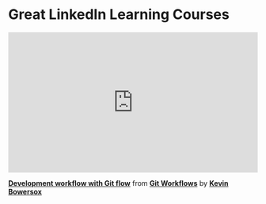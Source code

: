 <h1>Great LinkedIn Learning Courses</h1>
<div style="position:relative;height:0;padding-bottom:56.25%"><iframe width="640" height="360" src="https://www.linkedin.com/learning/embed/git-workflows/development-workflow-with-git-flow?autoplay=false&claim=AQHG9BY66uPEMgAAAZiA7KPSzvtkyEdnMcfDT0VNAGwoIuWUPDfH6bkxA4vwCH8C3jW7eRZfNmO5GMd3Ik5709nqumqzbr5muhIaRixVkNfeOp7wLFGHL1H0sPwYRzk_8c3qHr1TeAnImL6tPQf-Sdx1t4dO2-YV305ZGzo6Fu6-zHXWa2Bpb2Dj-ZJWy5L-OPVngvKI-kfTYgRpKQ-bCbrb90ETwpukpiQ3XQpEhq6r1pd-X3mHjzJqXJRRT9R-EkdBvTDaTePMk0vpMXFAGTJ5jZawnqUTAqAlJMMB3g69gX2TUC-Q9I2oE2LFfp3K9bYL6ByFfMTtUjnBMOkl_S6v0LB0IxWOknm7v-CtYGJZF_UdDspoVEPPQLbG_vWhELos-_3O9DmMj5cl5yfCqpcGsS1WVyofapqFtqQzFPwi_KhUtNSk9ljx3Kt2yTjqX_ZqnLHkPTndfIh9XMJnTI-2B8M5Rxhi7D047spK5MYiCgAUPN3erbhgdsUngqSUzT1-Kywg62DyniInNyHP0R_dmvN484jLts4Qj0mOBsMUbDq8-43wRDqwdvc28WsIHAau1ckTQ7vCWevvHzJwuAuo3G5YtogXVQebsI0PtPGf3zgZcsii2nsLG_4H6P3CrPSZRxNnJB-eoN2EuQSfxnzvzmQbXsD5Od7yf8_xIJFBQXOHGwOqsL-UrFBZL8oFhYHyi7g_y4IRTVZ6VOGdQjZ3Sp_eAeRaes0tNnH9tW_HEJ5TKFx5uy8vSnB0i_HyUasjhUb26kIgkG-0qyGHQQK27DZnJRA7usUJ9pheMYELnDg-C5CVfy1rk1t-iB8sRzJvRAQIftkWELHJ7PJIImkd3UtTnGmp4L_qpwgORalB7oqw9LDF8CH7a_Vb0KCDdZOEgVtxMnTI98h5_00-sB_J8fLZzealadLyswbphQgbTeZLIpHpfM1U_Y6wUppEBLzxiKyFShmBwbpP_08g9qhOFWGcSaGCL-nxYpYH3zjFf5BOJumx4ybXq9aUiIX6pyOobFrErIOVDdvYe1q4D8L9OabACyi-vXxoYNC6wIMzTS-jzXBYWn3S4Xwz7uw9M7VZUl5vK5_mESLbz9zd2SxDKA93VtpGzlQid57LpjrsuFPoyC-bdleDqgWCXGDmub7f6Cweixgpxe6AZoVpsUGd6AT3dNcR-p-eXIrMup6LVcf_Nw21CT3Z3rqiBkgKif9qZgj8_NTlZQ-_Dn2AZn_JON95" mozallowfullscreen="true" webkitallowfullscreen="true" allowfullscreen="true" frameborder="0" style="position:absolute;width:100%;height:100%;left:0"></iframe></div><p><strong><a href="https://www.linkedin.com/learning/git-workflows/development-workflow-with-git-flow?trk=embed_lil">Development workflow with Git flow</a></strong> from <strong><a href="https://www.linkedin.com/learning/git-workflows?trk=embed_lil">Git Workflows</a></strong> by <strong><a href="https://www.linkedin.com/learning/instructors/kevin-bowersox?trk=embed_lil">Kevin Bowersox</a></strong></p>
